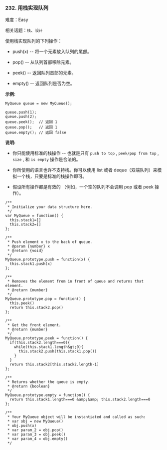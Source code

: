 ### 232. 用栈实现队列

难度：Easy

相关话题：`栈`、`设计`

使用栈实现队列的下列操作：





* push(x) -- 将一个元素放入队列的尾部。

* pop() -- 从队列首部移除元素。

* peek() -- 返回队列首部的元素。

* empty() -- 返回队列是否为空。





 **示例:** 





```
MyQueue queue = new MyQueue();

queue.push(1);
queue.push(2);  
queue.peek();  // 返回 1
queue.pop();   // 返回 1
queue.empty(); // 返回 false
```

 **说明:** 





* 你只能使用标准的栈操作 -- 也就是只有 `push to top` , `peek/pop from top` , `size` , 和 `is empty` 操作是合法的。

* 你所使用的语言也许不支持栈。你可以使用 list 或者 deque（双端队列）来模拟一个栈，只要是标准的栈操作即可。

* 假设所有操作都是有效的 （例如，一个空的队列不会调用 pop 或者 peek 操作）。






```
/**
 * Initialize your data structure here.
 */
var MyQueue = function() {
  this.stack1=[]
  this.stack2=[]
};

/**
 * Push element x to the back of queue. 
 * @param {number} x
 * @return {void}
 */
MyQueue.prototype.push = function(x) {
  this.stack1.push(x)
};

/**
 * Removes the element from in front of queue and returns that element.
 * @return {number}
 */
MyQueue.prototype.pop = function() {
  this.peek()
  return this.stack2.pop()
};

/**
 * Get the front element.
 * @return {number}
 */
MyQueue.prototype.peek = function() {
  if(this.stack2.length===0){
    while(this.stack1.length&gt;0){
      this.stack2.push(this.stack1.pop())
    }    
  }
  return this.stack2[this.stack2.length-1]
};

/**
 * Returns whether the queue is empty.
 * @return {boolean}
 */
MyQueue.prototype.empty = function() {
  return this.stack1.length===0 &amp;&amp; this.stack2.length===0 
};

/** 
 * Your MyQueue object will be instantiated and called as such:
 * var obj = new MyQueue()
 * obj.push(x)
 * var param_2 = obj.pop()
 * var param_3 = obj.peek()
 * var param_4 = obj.empty()
 */



```
